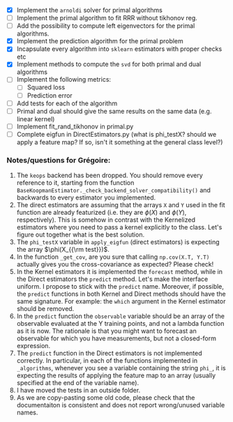 - [x] Implement the `arnoldi` solver for primal algorithms
- [ ] Implement the primal algorithm to fit RRR without tikhonov reg.
- [ ] Add the possibility to compute left eigenvectors for the primal algorithms.
- [x] Implement the prediction algorithm for the primal problem
- [x] Incapsulate every algorithm into `sklearn` estimators with proper checks etc
- [x] Implement methods to compute the `svd` for both primal and dual algorithms
- [ ] Implement the following metrics:
    - [ ] Squared loss
    - [ ] Prediction error
- [ ] Add tests for each of the algorithm
- [ ] Primal and dual should give the same results on the same data (e.g. linear kernel)
- [ ] Implement fit_rand_tikhonov in primal.py
- [ ] Complete eigfun in DirectEstimators.py (what is phi_testX? should we apply a feature map? If so, isn't it something at the general class level?)

### Notes/questions for Grégoire:
1. The `keops` backend has been dropped. You should remove every reference to it, starting from the function `BaseKoopmanEstimator._check_backend_solver_compatibility()` and backwards to every estimator you implemented.
2. The direct estimators are assuming that the arrays `X` and `Y` used in the fit function are already featurized (i.e. they are $\phi(X)$ and $\phi(Y)$, respectively). This is somehow in contrast with the Kernelized estimators where you need to pass a kernel explicitly to the class. Let's figure out together what is the best solution.
3. The `phi_testX` variable in `apply_eigfun` (direct estimators) is expecting the array $\phi(X_{{\rm test}})$.
4. In the function `_get_cov`, are you sure that calling `np.cov(X.T, Y.T)` actually gives you the cross-covariance as expected? Please check!
5. In the Kernel estimators it is implemented the `forecast` method, while in the Direct estimators the `predict` method. Let's make the interface uniform. I propose to stick with the `predict` name. Moreover, if possible, the `predict` functions in both Kernel and Direct methods should have the same signature. For example: the `which` argument in the Kernel estimator should be removed.
5. In the `predict` function the `observable` variable should be an array of the observable evaluated at the Y training points, and not a lambda function as it is now. The rationale is that you might want to forecast an observable for which you have measurements, but not a closed-form expression.
6. The `predict` function in the Direct estimators is not implemented correctly. In particular, in each of the functions implemented in `_algorithms`, whenever you see a variable containing the string `phi_`, it is expecting the results of applying the feature map to an array (usually specified at the end of the variable name).
7. I have moved the tests in an outside folder.
8. As we are copy-pasting some old code, please check that the documentaiton is consistent and does not report wrong/unused variable names.